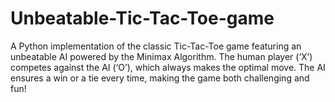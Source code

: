 # Unbeatable-Tic-Tac-Toe-game
A Python implementation of the classic Tic-Tac-Toe game featuring an unbeatable AI powered by the Minimax Algorithm. The human player (‘X’) competes against the AI (‘O’), which always makes the optimal move. The AI ensures a win or a tie every time, making the game both challenging and fun! 
